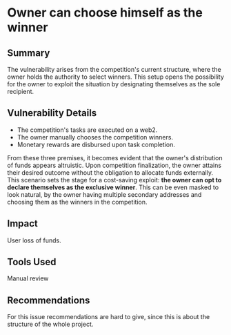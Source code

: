 # Owner can choose himself as the winner

## Summary
The vulnerability arises from the competition's current structure, where the owner holds the authority to select winners. This setup opens the possibility for the owner to exploit the situation by designating themselves as the sole recipient.

## Vulnerability Details
- The competition's tasks are executed on a web2.
- The owner manually chooses the competition winners.
- Monetary rewards are disbursed upon task completion.

From these three premises, it becomes evident that the owner's distribution of funds appears altruistic. Upon competition finalization, the owner attains their desired outcome without the obligation to allocate funds externally. This scenario sets the stage for a cost-saving exploit: **the owner can opt to declare themselves as the exclusive winner**. This can be even masked to look natural, by the owner having multiple secondary addresses and choosing them as the winners in the competition.

## Impact
User loss of funds.

## Tools Used
Manual review

## Recommendations
For this issue recommendations are hard to give, since this is about the structure of the whole project.